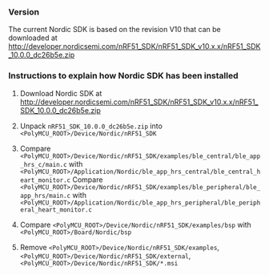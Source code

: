 ### Version

The current Nordic SDK is based on the revision V10 that can be downloaded at http://developer.nordicsemi.com/nRF51_SDK/nRF51_SDK_v10.x.x/nRF51_SDK_10.0.0_dc26b5e.zip

### Instructions to explain how Nordic SDK has been installed

1. Download Nordic SDK at http://developer.nordicsemi.com/nRF51_SDK/nRF51_SDK_v10.x.x/nRF51_SDK_10.0.0_dc26b5e.zip

2. Unpack `nRF51_SDK_10.0.0_dc26b5e.zip` into `<PolyMCU_ROOT>/Device/Nordic/nRF51_SDK`

3. Compare `<PolyMCU_ROOT>/Device/Nordic/nRF51_SDK/examples/ble_central/ble_app_hrs_c/main.c` with `<PolyMCU_ROOT>/Application/Nordic/ble_app_hrs_central/ble_central_heart_monitor.c` 
   Compare `<PolyMCU_ROOT>/Device/Nordic/nRF51_SDK/examples/ble_peripheral/ble_app_hrs/main.c` with `<PolyMCU_ROOT>/Application/Nordic/ble_app_hrs_peripheral/ble_peripheral_heart_monitor.c`

4. Compare `<PolyMCU_ROOT>/Device/Nordic/nRF51_SDK/examples/bsp` with `<PolyMCU_ROOT>/Board/Nordic/bsp`

5. Remove `<PolyMCU_ROOT>/Device/Nordic/nRF51_SDK/examples`, `<PolyMCU_ROOT>/Device/Nordic/nRF51_SDK/external`, `<PolyMCU_ROOT>/Device/Nordic/nRF51_SDK/*.msi`
